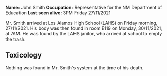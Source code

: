 **Name:** John Smith
**Occupation:** Representative for the NM Department of Education
**Last seen alive:** 3PM Friday 27/11/2021

Mr. Smith arrived at Los Alamos High School (LAHS) on Friday morning, 27/11/2021. His body was then found in room E119 on Monday, 30/11/2021, at 7AM. He was found by the LAHS janitor, who arrived at school to empty the trash. 

## Toxicology
Nothing was found in Mr. Smith's system at the time of his death.